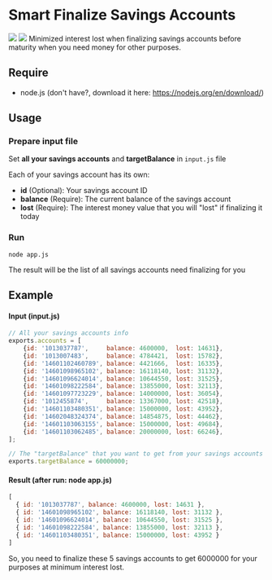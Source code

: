 # Smart Finalize Savings Accounts 
![](https://img.shields.io/badge/version-1.1-brightgreen) ![](https://img.shields.io/badge/node-v12.15.0-red)
Minimized interest lost when finalizing savings accounts before maturity when you need money for other purposes.


## Require
* node.js (don't have?, download it here: https://nodejs.org/en/download/)

## Usage
### Prepare input file
Set **all your savings accounts** and **targetBalance** in `input.js` file

Each of your savings account has its own:
* **id** (Optional): Your savings account ID
* **balance** (Require): The current balance of the savings account
* **lost** (Require): The interest money value that you will "lost" if finalizing it today

### Run
```console
node app.js
```
The result will be the list of all savings accounts need finalizing for you

## Example
#### Input (input.js)
```javascript
// All your savings accounts info
exports.accounts = [
    {id: '1013037787',     balance: 4600000,  lost: 14631},
    {id: '1013007483',     balance: 4784421,  lost: 15782},
    {id: '14601102460789', balance: 4421666,  lost: 16335},
    {id: '14601098965102', balance: 16118140, lost: 31132},
    {id: '14601096624014', balance: 10644550, lost: 31525},
    {id: '14601098222584', balance: 13855000, lost: 32113},
    {id: '14601097723229', balance: 14000000, lost: 36054},
    {id: '1012455874',     balance: 13367000, lost: 42518},
    {id: '14601103480351', balance: 15000000, lost: 43952},
    {id: '14602048324374', balance: 14854875, lost: 44462},
    {id: '14601103063155', balance: 15000000, lost: 49684},
    {id: '14601103062485', balance: 20000000, lost: 66246},
];

// The "targetBalance" that you want to get from your savings accounts
exports.targetBalance = 60000000;
```
#### Result (after run: node app.js)
```javascript
[
  { id: '1013037787', balance: 4600000, lost: 14631 },
  { id: '14601098965102', balance: 16118140, lost: 31132 },
  { id: '14601096624014', balance: 10644550, lost: 31525 },
  { id: '14601098222584', balance: 13855000, lost: 32113 },
  { id: '14601103480351', balance: 15000000, lost: 43952 }
]
```
So, you need to finalize these 5 savings accounts to get 6000000 for your purposes at minimum interest lost.